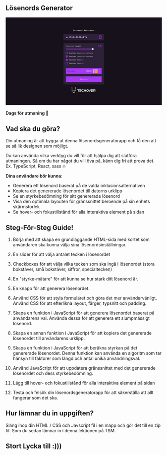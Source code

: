 ## Lösenords Generator

![Se hur designen ska se ut via](./preview.png)

**Dags för utmaning 🐺**

## Vad ska du göra?

Din utmaning är att bygga ut denna lösenordsgeneratorapp och få den att se så lik designen som möjligt.

Du kan använda vilka verktyg du vill för att hjälpa dig att slutföra utmaningen. Så om du har något du vill öva på, känn dig fri att prova det.
Ex. TypeScript, React, sass 🔥

**Dina användare bör kunna**:

- Generera ett lösenord baserat på de valda inklusionsalternativen
- Kopiera det genererade lösenordet till datorns urklipp
- Se en styrkebedömning för sitt genererade lösenord
- Visa den optimala layouten för gränssnittet beroende på sin enhets skärmstorlek
- Se hover- och fokustillstånd för alla interaktiva element på sidan

## Steg-För-Steg Guide!

1. Börja med att skapa en grundläggande HTML-sida med kortet som användaren ska kunna välja sina lösenordsinställningar.

2. En slider för att välja antalet tecken i lösenordet

3. Checkboxes för att välja vilka tecken som ska ingå i lösenordet (stora bokstäver, små bokstäver, siffror, specialtecken)

4. En "styrke-mätare" för att kunna se hur stark ditt lösenord är.
5. En knapp för att generera lösenordet.

6. Använd CSS för att styla formuläret och göra det mer användarvänligt. Använd CSS för att efterlikna layout, färger, typsnitt och padding.

7. Skapa en funktion i JavaScript för att generera lösenordet baserat på användarens val. Använda dessa för att generera ett slumpmässigt lösenord.

8. Skapa en annan funktion i JavaScript för att kopiera det genererade lösenordet till användarens urklipp.

9. Skapa en funktion i JavaScript för att beräkna styrkan på det genererade lösenordet. Denna funktion kan använda en algoritm som tar hänsyn till faktorer som längd och antal unika användningsval.

10. Använd JavaScript för att uppdatera gränssnittet med det genererade lösenordet och dess styrkebedömning.

11. Lägg till hover- och fokustillstånd för alla interaktiva element på sidan

12. Testa och felsök din lösenordsgeneratorapp för att säkerställa att allt fungerar som det ska.

## Hur lämnar du in uppgiften?

Släng ihop din HTML / CSS och Javscript fil i en mapp och gör det till en zip fil. Som du sedan lämnar in i denna lektionen på TSM.

## Stort Lycka till :)))
